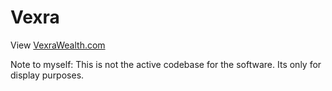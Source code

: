 # Vexra

View [VexraWealth.com](https://VexraWealth.com)

Note to myself: This is not the active codebase for the software. Its only for display purposes.

